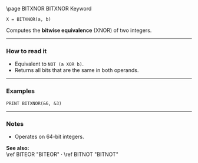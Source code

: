 \page BITXNOR BITXNOR Keyword
```basic
X = BITXNOR(a, b)
```

Computes the **bitwise equivalence** (XNOR) of two integers.

---

### How to read it
- Equivalent to `NOT (a XOR b)`.
- Returns all bits that are the same in both operands.

---

### Examples
```basic
PRINT BITXNOR(&6, &3)
```

---

### Notes
- Operates on 64-bit integers.

**See also:**  
\ref BITEOR "BITEOR" · \ref BITNOT "BITNOT"